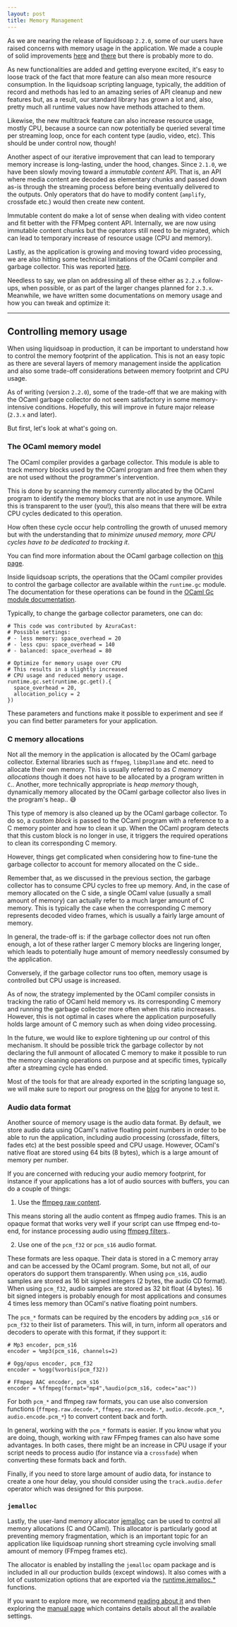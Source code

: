 ```yaml
---
layout: post
title: Memory Management
---
```


As we are nearing the release of liquidsoap `2.2.0`, some of our users have raised concerns with memory usage in the application. We made a couple of solid
improvements [here](https://github.com/savonet/liquidsoap/pull/3193) and [there](https://github.com/savonet/liquidsoap/pull/3190) but there is probably more
to do.

As new functionalities are added and getting everyone excited, it's easy to loose track of the fact that more feature can also mean more resource consumption.
In the liquidsoap scripting language, typically, the addition of record and methods has led to an amazing series of API cleanup and new features but, as a 
result, our standard library has grown a lot and, also, pretty much all runtime values now have methods attached to them.

Likewise, the new multitrack feature can also increase resource usage, mostly CPU, because a source can now potentially be queried several time
per streaming loop, once for each content type (audio, video, etc). This should be under control now, though!

Another aspect of our iterative improvement that can lead to temporary memory increase is long-lasting, under the hood, changes. Since `2.1.0`, we have been
slowly moving toward a _immutable content_ API. That is, an API where media content are decoded as elementary chunks and passed down as-is through the streaming
process before being eventually delivered to the outputs. Only operators that do have to modify content (`amplify`, crossfade etc.) would then create
new content.

Immutable content do make a lot of sense when dealing with video content and fit better with the FFMpeg content API. Internally, we are now using immutable content
chunks but the operators still need to be migrated, which can lead to temporary increase of resource usage (CPU and memory).

Lastly, as the application is growing and moving toward video processing, we are also hitting some technical limitations of the OCaml compiler and garbage collector.
This was reported [here](https://github.com/ocaml/ocaml/issues/12228).

Needless to say, we plan on addressing all of these either as `2.2.x` follow-ups, when possible, or as part of the larger changes planned for `2.3.x`. Meanwhile,
we have written some documentations on memory usage and how you can tweak and optimize it:

---

## Controlling memory usage

When using liquidsoap in production, it can be important to understand how to control the memory footprint of the application.
This is not an easy topic as there are several layers of memory management inside the application and also some
trade-off considerations between memory footprint and CPU usage.

As of writing (version `2.2.0`), some of the trade-off that we are making with the OCaml garbage collector do not seem
satisfactory in some memory-intensive conditions. Hopefully, this will improve in future major release (`2.3.x` and later).

But first, let's look at what's going on.

### The OCaml memory model

The OCaml compiler provides a garbage collector. This module is able to track memory blocks used by the OCaml program and free
them when they are not used without the programmer's intervention.

This is done by scanning the memory currently allocated by the OCaml program to identify the memory blocks that are not in
use anymore. While this is transparent to the user (you!), this also means that there will be extra CPU cycles dedicated to
this operation.

How often these cycle occur help controlling the growth of unused memory but with the understanding that _to minimize unused memory,
more CPU cycles have to be dedicated to tracking it_.

You can find more information about the OCaml garbage collection on [this page](https://ocaml.org/docs/garbage-collection).

Inside liquidsoap scripts, the operations that the OCaml compiler provides to control the garbage collector are available within the
`runtime.gc` module. The documentation for these operations can be found in the [OCaml Gc module documentation](https://v2.ocaml.org/api/Gc.html).

Typically, to change the garbage collector parameters, one can do:

```liquidsoap
# This code was contributed by AzuraCast:
# Possible settings:
# - less memory: space_overhead = 20
# - less cpu: space_overhead = 140
# - balanced: space_overhead = 80

# Optimize for memory usage over CPU
# This results in a slightly increased
# CPU usage and reduced memory usage.
runtime.gc.set(runtime.gc.get().{
  space_overhead = 20,
  allocation_policy = 2
})
```

These parameters and functions make it possible to experiment and see if you can find better parameters for your application.

### C memory allocations

Not all the memory in the application is allocated by the OCaml garbage collector. External libraries such as `ffmpeg`, `libmp3lame`
and etc. need to allocate their own memory. This is usually referred to as _C memory allocations_ though it does not have
to be allocated by a program written in `C`.. Another, more technically appropriate is _heap memory_ though, dynamically memory allocated
by the OCaml garbage collector also lives in the program's heap.. 😅

This type of memory is also cleaned up by the OCaml garbage collector. To do so, a _custom block_ is passed to the OCaml program with
a reference to a C memory pointer and how to clean it up. When the OCaml program detects that this custom block is no longer
in use, it triggers the required operations to clean its corresponding C memory.

However, things get complicated when considering how to fine-tune the garbage collector to account for memory allocated on
the C side..

Remember that, as we discussed in the previous section, the garbage collector has to consume CPU cycles to free up memory. And, in the case of memory allocated on the
C side, a single OCaml value (usually a small amount of memory) can actually refer to a much larger amount of C memory. This
is typically the case when the corresponding C memory represents decoded video frames, which is usually a fairly large amount of memory.

In general, the trade-off is: if the garbage collector does not run often enough, a lot of these rather larger C memory blocks are lingering
longer, which leads to potentially huge amount of memory needlessly consumed by the application.

Conversely, if the garbage collector runs too often, memory usage is controlled but CPU usage is increased.

As of now, the strategy implemented by the OCaml compiler consists in tracking the ratio of OCaml held memory vs. its corresponding C memory and running the garbage collector
more often when this ratio increases. However, this is not optimal in cases where the application purposefully holds large amount
of C memory such as when doing video processing.

In the future, we would like to explore tightening up our control of this mechanism. It should be possible trick the garbage collector
by not declaring the full anmount of allocated C memory to make it possible to run the memory cleaning operations on purpose and at specific times,
typically after a streaming cycle has ended.

Most of the tools for that are already exported in the scripting language so, we will make sure to report our progress on the [blog](https://liquidsoap.info/blog)
for anyone to test it.

### Audio data format

Another source of memory usage is the audio data format. By default, we store audio data using OCaml's native floating point numbers in order to be able to run the application,
including audio processing (crossfade, filters, fades etc) at the best possible speed and CPU usage. However, OCaml's native float are stored using 64 bits (8 bytes), which is a large
amount of memory per number.

If you are concerned with reducing your audio memory footprint, for instance if your applications has a lot of audio sources with buffers, you can
do a couple of things:

1. Use the [ffmpeg raw content](ffmpeg.html).

This means storing all the audio content as ffmpeg audio frames. This is an opaque format that works very well if your script can use ffmpeg end-to-end, for instance processing
audio using [ffmpeg filters](ffmpeg_filters.html)..

2. Use one of the `pcm_f32` or `pcm_s16` audio format.

These formats are less opaque. Their data is stored in a C memory array and can be accessed by the OCaml program. Some, but not all, of our operators
do support them transparently. When using `pcm_s16`, audio samples are stored as 16 bit signed integers (2 bytes, the audio CD format). When using `pcm_f32`, audio samples are stored as
32 bit float (4 bytes). 16 bit signed integers is probably enough for most applications and consumes 4 times less memory than OCaml's native floating point numbers.

The `pcm_*` formats can be required by the encoders by adding `pcm_s16` or `pcm_f32` to their list of parameters. This will, in turn, inform all operators
and decoders to operate with this format, if they support it:

```liquidsoap
# Mp3 encoder, pcm_s16
encoder = %mp3(pcm_s16, channels=2)

# Ogg/opus encoder, pcm_f32
encoder = %ogg(%vorbis(pcm_f32))

# FFmpeg AAC encoder, pcm_s16
encoder = %ffmpeg(format="mp4",%audio(pcm_s16, codec="aac"))
```

For both `pcm_*` and ffmpeg raw formats, you can use also conversion functions (`ffmpeg.raw.decode.*`, `ffmpeg.raw.encode.*`, `audio.decode.pcm_*`, `audio.encode.pcm_*`) to convert
content back and forth.

In general, working with the `pcm_*` formats is easier. If you know what you are doing, though, working with raw FFmpeg frames can also have some advantages. In both cases,
there might be an increase in CPU usage if your script needs to process audio (for instance via a `crossfade`) when converting these formats back and forth.

Finally, if you need to store large amount of audio data, for instance to create a one hour delay, you should consider using the `track.audio.defer` operator which was designed for
this purpose.

### `jemalloc`

Lastly, the user-land memory allocator [jemalloc](https://github.com/jemalloc/jemalloc) can be used to control all memory allocations (C and OCaml). This allocator is particularly
good at preventing memory fragmentation, which is an important topic for an application like liquidsoap running short streaming cycle involving small amount of memory (FFmpeg frames etc).

The allocator is enabled by installing the `jemalloc` opam package and is included in all our production builds (except windows). It also comes with a lot of customization options
that are exported via the [runtime.jemalloc.\*](https://www.liquidsoap.info/doc-dev/reference.html#runtime.jemalloc.epoch) functions.

If you want to explore more, we recommend [reading about it](https://engineering.fb.com/2011/01/03/core-data/scalable-memory-allocation-using-jemalloc/) and
then exploring the [manual page](http://jemalloc.net/jemalloc.3.html) which contains details about all the available settings.
